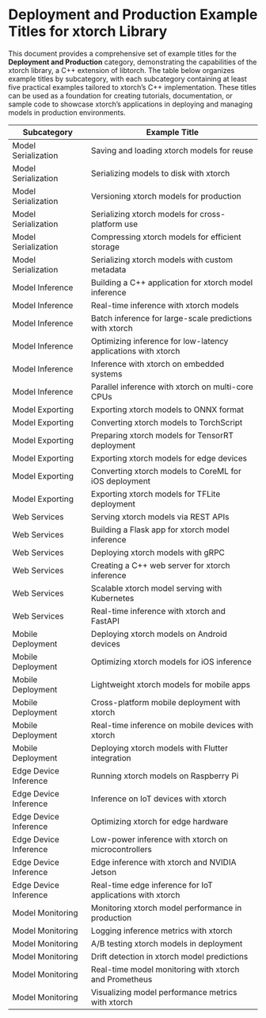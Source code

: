 # Deployment and Production Example Titles for xtorch Library

This document provides a comprehensive set of example titles for the **Deployment and Production** category, demonstrating the capabilities of the xtorch library, a C++ extension of libtorch. The table below organizes example titles by subcategory, with each subcategory containing at least five practical examples tailored to xtorch’s C++ implementation. These titles can be used as a foundation for creating tutorials, documentation, or sample code to showcase xtorch’s applications in deploying and managing models in production environments.

| **Subcategory**                     | **Example Title**                                                                 |
|-------------------------------------|-----------------------------------------------------------------------------------|
| Model Serialization                 | Saving and loading xtorch models for reuse                                        |
| Model Serialization                 | Serializing models to disk with xtorch                                            |
| Model Serialization                 | Versioning xtorch models for production                                           |
| Model Serialization                 | Serializing xtorch models for cross-platform use                                  |
| Model Serialization                 | Compressing xtorch models for efficient storage                                  |
| Model Serialization                 | Serializing xtorch models with custom metadata                                    |
| Model Inference                     | Building a C++ application for xtorch model inference                             |
| Model Inference                     | Real-time inference with xtorch models                                            |
| Model Inference                     | Batch inference for large-scale predictions with xtorch                           |
| Model Inference                     | Optimizing inference for low-latency applications with xtorch                     |
| Model Inference                     | Inference with xtorch on embedded systems                                         |
| Model Inference                     | Parallel inference with xtorch on multi-core CPUs                                 |
| Model Exporting                     | Exporting xtorch models to ONNX format                                            |
| Model Exporting                     | Converting xtorch models to TorchScript                                           |
| Model Exporting                     | Preparing xtorch models for TensorRT deployment                                   |
| Model Exporting                     | Exporting xtorch models for edge devices                                          |
| Model Exporting                     | Converting xtorch models to CoreML for iOS deployment                             |
| Model Exporting                     | Exporting xtorch models for TFLite deployment                                     |
| Web Services                        | Serving xtorch models via REST APIs                                               |
| Web Services                        | Building a Flask app for xtorch model inference                                   |
| Web Services                        | Deploying xtorch models with gRPC                                                 |
| Web Services                        | Creating a C++ web server for xtorch inference                                    |
| Web Services                        | Scalable xtorch model serving with Kubernetes                                     |
| Web Services                        | Real-time inference with xtorch and FastAPI                                       |
| Mobile Deployment                   | Deploying xtorch models on Android devices                                        |
| Mobile Deployment                   | Optimizing xtorch models for iOS inference                                        |
| Mobile Deployment                   | Lightweight xtorch models for mobile apps                                         |
| Mobile Deployment                   | Cross-platform mobile deployment with xtorch                                      |
| Mobile Deployment                   | Real-time inference on mobile devices with xtorch                                 |
| Mobile Deployment                   | Deploying xtorch models with Flutter integration                                  |
| Edge Device Inference               | Running xtorch models on Raspberry Pi                                             |
| Edge Device Inference               | Inference on IoT devices with xtorch                                              |
| Edge Device Inference               | Optimizing xtorch for edge hardware                                               |
| Edge Device Inference               | Low-power inference with xtorch on microcontrollers                               |
| Edge Device Inference               | Edge inference with xtorch and NVIDIA Jetson                                      |
| Edge Device Inference               | Real-time edge inference for IoT applications with xtorch                         |
| Model Monitoring                    | Monitoring xtorch model performance in production                                 |
| Model Monitoring                    | Logging inference metrics with xtorch                                             |
| Model Monitoring                    | A/B testing xtorch models in deployment                                           |
| Model Monitoring                    | Drift detection in xtorch model predictions                                       |
| Model Monitoring                    | Real-time model monitoring with xtorch and Prometheus                             |
| Model Monitoring                    | Visualizing model performance metrics with xtorch                                 |